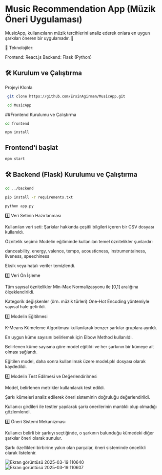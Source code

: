 # Music Recommendation App (Müzik Öneri Uygulaması)

MusicApp, kullanıcıların müzik tercihlerini analiz ederek onlara en uygun şarkıları öneren bir uygulamadır. 🎵

🚀 Teknolojiler:

Frontend: React.js
Backend: Flask (Python)

## 🛠 Kurulum ve Çalıştırma
Projeyi Klonla
```sh
 git clone https://github.com/ErsinAgirman/MusicApp.git
```
```sh
 cd MusicApp
``` 

##Frontend Kurulumu ve Çalıştırma
```sh
cd frontend
```
```sh
npm install
```

## Frontend'i başlat
```sh
npm start
```

## 🛠 Backend (Flask) Kurulumu ve Çalıştırma
```sh
cd ../backend
```
```sh
pip install -r requirements.txt
```
```sh
python app.py
```

1️⃣ Veri Setinin Hazırlanması

Kullanılan veri seti: Şarkılar hakkında çeşitli bilgileri içeren bir CSV dosyası kullanıldı.

Öznitelik seçimi: Modelin eğitiminde kullanılan temel öznitelikler şunlardır:

danceability, energy, valence, tempo, acousticness, instrumentalness, liveness, speechiness

Eksik veya hatalı veriler temizlendi.

2️⃣ Veri Ön İşleme

Tüm sayısal öznitelikler Min-Max Normalizasyonu ile [0,1] aralığına ölçeklendirildi.

Kategorik değişkenler (örn. müzik türleri) One-Hot Encoding yöntemiyle sayısal hale getirildi.

3️⃣ Modelin Eğitilmesi

K-Means Kümeleme Algoritması kullanılarak benzer şarkılar gruplara ayrıldı.

En uygun küme sayısını belirlemek için Elbow Method kullanıldı.

Belirlenen küme sayısına göre model eğitildi ve her şarkının bir kümeye ait olması sağlandı.

Eğitilen model, daha sonra kullanılmak üzere model.pkl dosyası olarak kaydedildi.

4️⃣ Modelin Test Edilmesi ve Değerlendirilmesi

Model, belirlenen metrikler kullanılarak test edildi.

Şarkı kümeleri analiz edilerek öneri sisteminin doğruluğu değerlendirildi.

Kullanıcı girdileri ile testler yapılarak şarkı önerilerinin mantıklı olup olmadığı gözlemlendi.

5️⃣ Öneri Sistemi Mekanizması

Kullanıcı belirli bir şarkıyı seçtiğinde, o şarkının bulunduğu kümedeki diğer şarkılar öneri olarak sunulur.

Şarkı özellikleri birbirine yakın olan parçalar, öneri sisteminde öncelikli olarak listelenir.

![Ekran görüntüsü 2025-03-19 110640](https://github.com/user-attachments/assets/544dee08-140d-4907-8a2a-4a6fa4a99a8b)
![Ekran görüntüsü 2025-03-19 110607](https://github.com/user-attachments/assets/5e34c3ce-effe-4263-b640-ff513d66adc1)
